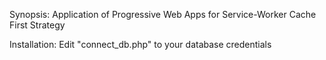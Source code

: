 Synopsis: Application of Progressive Web Apps for Service-Worker Cache First Strategy

Installation: Edit "connect_db.php" to your database credentials
